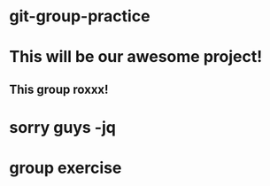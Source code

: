 # git-group-practice

# This will be our awesome project!

## This group roxxx!

# sorry guys -jq

# group exercise

